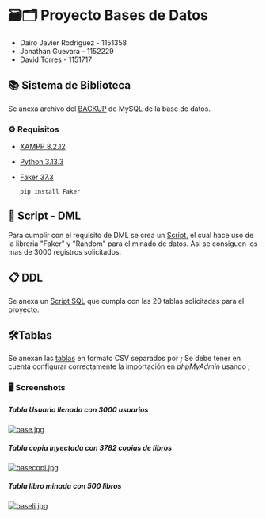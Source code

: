 # 🗃🗂 Proyecto Bases de Datos
* Dairo Javier Rodriguez - 1151358
* Jonathan Guevara - 1152229
* David Torres - 1151717

## 📚 Sistema de Biblioteca
Se anexa archivo del [BACKUP](https://github.com/PocketDx/Proyecto_BD_2025_1/blob/main/BACKUP.sql) de MySQL de la base de datos.

### ⚙ Requisitos

* [XAMPP 8.2.12](https://www.apachefriends.org/es/index.html)
* [Python 3.13.3](https://www.python.org/downloads/)
* [Faker 37.3](https://pypi.org/project/Faker/)

    ```
    pip install Faker
    ```

## 🧩 Script - DML
Para cumplir con el requisito de DML se crea un [Script](https://github.com/PocketDx/Proyecto_BD_2025_1/blob/main/poblar_datos.py), el cual hace uso de la libreria "Faker" y "Random" para el minado de datos. Asi se consiguen los mas de 3000 registros solicitados.


## 📋 DDL
Se anexa un [Script SQL](https://github.com/PocketDx/Proyecto_BD_2025_1/blob/main/Modelo_Relacional_Biblioteca.sql) que cumpla con las 20 tablas solicitadas para el proyecto.


## 🛠Tablas
Se anexan las [tablas](https://github.com/PocketDx/Proyecto_BD_2025_1/tree/main/Tablas_CSV) en formato CSV separados por ***;***
Se debe tener en cuenta configurar correctamente la importación en _phpMyAdmin_ usando ***;***


### 🖥 Screenshots

##### Tabla Usuario llenada con 3000 usuarios
[![base.jpg](https://i.postimg.cc/BbPJWwwL/base.jpg)](https://postimg.cc/4HGDVwGs)

##### Tabla copia inyectada con 3782 copias de libros
[![basecopi.jpg](https://i.postimg.cc/3RVdDGsG/basecopi.jpg)](https://postimg.cc/xJG0wXTj)

##### Tabla libro minada con 500 libros
[![baseli.jpg](https://i.postimg.cc/SR9jLs4v/baseli.jpg)](https://postimg.cc/5Qxxbf6B)
